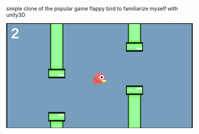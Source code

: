 simple clone of the popular game flappy bird to familiarize myself with unity3D

![Screenshot of Game](./screenshot_game.png)